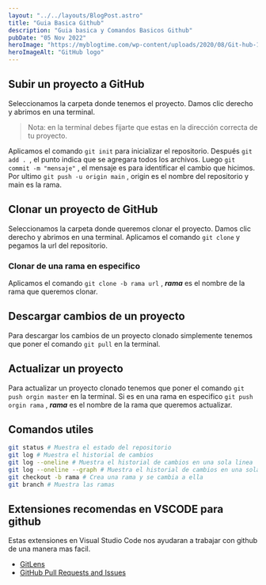 ```yaml
---
layout: "../../layouts/BlogPost.astro"
title: "Guia Basica Github"
description: "Guia basica y Comandos Basicos Github"
pubDate: "05 Nov 2022"
heroImage: "https://myblogtime.com/wp-content/uploads/2020/08/Git-hub-1.png"
heroImageAlt: "GitHub logo"
---
```


## Subir un proyecto a GitHub

Seleccionamos la carpeta donde tenemos el proyecto. Damos clic derecho y abrimos en una terminal.

> Nota: en la terminal debes fijarte que estas en la dirección correcta de tu proyecto.

Aplicamos el comando `git init` para inicializar el repositorio.
Después `git add . `, el punto indica que se agregara todos los archivos.
Luego `git commit -m "mensaje"` , el mensaje es para identificar el cambio que hicimos.
Por ultimo `git push -u origin main` , origin es el nombre del repositorio y main es la rama.

## Clonar un proyecto de GitHub

Seleccionamos la carpeta donde queremos clonar el proyecto. Damos clic derecho y abrimos en una terminal.
Aplicamos el comando `git clone` y pegamos la url del repositorio.

### Clonar de una rama en especifico

Aplicamos el comando `git clone -b rama url` , **_rama_** es el nombre de la rama que queremos clonar.

## Descargar cambios de un proyecto

Para descargar los cambios de un proyecto clonado simplemente tenemos que poner el comando `git pull` en la terminal.

## Actualizar un proyecto

Para actualizar un proyecto clonado tenemos que poner el comando `git push orgin master` en la terminal.
Si es en una rama en especifico `git push orgin rama` , **_rama_** es el nombre de la rama que queremos actualizar.

## Comandos utiles

```bash
git status # Muestra el estado del repositorio
git log # Muestra el historial de cambios
git log --oneline # Muestra el historial de cambios en una sola linea
git log --oneline --graph # Muestra el historial de cambios en una sola linea con un grafico
git checkout -b rama # Crea una rama y se cambia a ella
git branch # Muestra las ramas
```

## Extensiones recomendas en VSCODE para github

Estas extensiones en Visual Studio Code nos ayudaran a trabajar con github de una manera mas facil.

- [GitLens](https://marketplace.visualstudio.com/items?itemName=eamodio.gitlens)
- [GitHub Pull Requests and Issues](https://marketplace.visualstudio.com/items?itemName=GitHub.vscode-pull-request-github)
